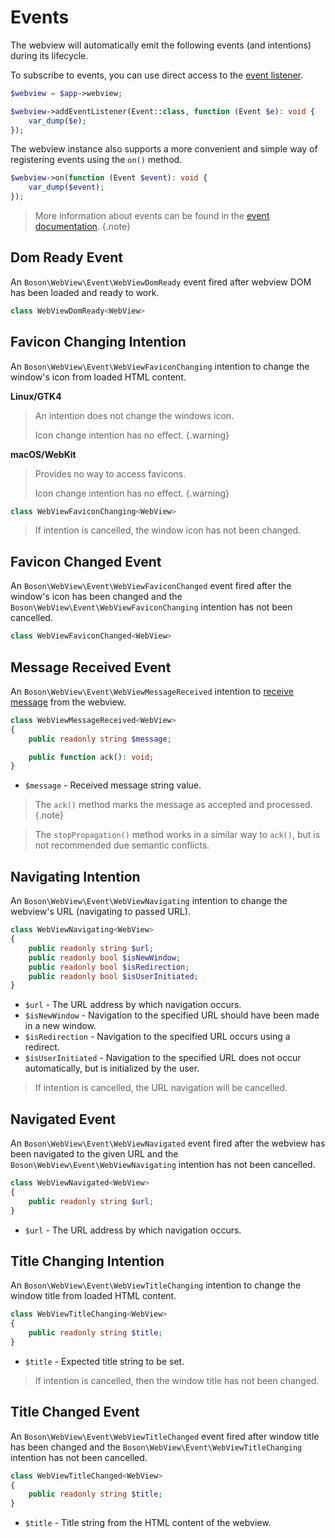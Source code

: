 # Events

The webview will automatically emit the following events (and intentions)
during its lifecycle.

To subscribe to events, you can use direct access to the
[event listener](events.md#event-listener).

```php
$webview = $app->webview;

$webview->addEventListener(Event::class, function (Event $e): void {
    var_dump($e);
});
```

The webview instance also supports a more convenient and simple way of
registering events using the `on()` method.

```php
$webview->on(function (Event $event): void {
    var_dump($event);
});
```

> More information about events can be found in the 
> [event documentation](../02.architecture/events.md).
{.note}

## Dom Ready Event

An `Boson\WebView\Event\WebViewDomReady` event fired after webview DOM has been
loaded and ready to work.

```php
class WebViewDomReady<WebView>
```


## Favicon Changing Intention

An `Boson\WebView\Event\WebViewFaviconChanging` intention to change the
window's icon from loaded HTML content.

**Linux/GTK4**

> An intention does not change the windows icon.
>
> Icon change intention has no effect.
{.warning}

**macOS/WebKit**

> Provides no way to access favicons.
>
> Icon change intention has no effect.
{.warning}

```php
class WebViewFaviconChanging<WebView>
```

> If intention is cancelled, the window icon has not been changed.


## Favicon Changed Event

An `Boson\WebView\Event\WebViewFaviconChanged` event fired after the window's
icon has been changed and the `Boson\WebView\Event\WebViewFaviconChanging`
intention has not been cancelled.

```php
class WebViewFaviconChanged<WebView>
```


## Message Received Event

An `Boson\WebView\Event\WebViewMessageReceived` intention to
[receive message](https://developer.mozilla.org/en-US/docs/Web/API/Window/postMessage)
from the webview.

```php
class WebViewMessageReceived<WebView> 
{
    public readonly string $message;

    public function ack(): void;
}
```

- `$message` - Received message string value.

> The `ack()` method marks the message as accepted and processed.
{.note}

> The `stopPropagation()` method works in a similar way to
> `ack()`, but is not recommended due semantic conflicts.


## Navigating Intention

An `Boson\WebView\Event\WebViewNavigating` intention to change the
webview's URL (navigating to passed URL).

```php
class WebViewNavigating<WebView> 
{
    public readonly string $url;
    public readonly bool $isNewWindow;
    public readonly bool $isRedirection;
    public readonly bool $isUserInitiated;
}
```

- `$url` - The URL address by which navigation occurs.
- `$isNewWindow` - Navigation to the specified URL should have been made
  in a new window.
- `$isRedirection` - Navigation to the specified URL occurs using a redirect.
- `$isUserInitiated` - Navigation to the specified URL does not occur
  automatically, but is initialized by the user.

> If intention is cancelled, the URL navigation will be cancelled.


## Navigated Event

An `Boson\WebView\Event\WebViewNavigated` event fired after the webview has been
navigated to the given URL and the `Boson\WebView\Event\WebViewNavigating`
intention has not been cancelled.

```php
class WebViewNavigated<WebView> 
{
    public readonly string $url;
}
```

- `$url` - The URL address by which navigation occurs.


## Title Changing Intention

An `Boson\WebView\Event\WebViewTitleChanging` intention to change the
window title from loaded HTML content.

```php
class WebViewTitleChanging<WebView> 
{
    public readonly string $title;
}
```

- `$title` - Expected title string to be set.

> If intention is cancelled, then the window title has not been changed.


## Title Changed Event

An `Boson\WebView\Event\WebViewTitleChanged` event fired after window title has
been changed and the `Boson\WebView\Event\WebViewTitleChanging`
intention has not been cancelled.

```php
class WebViewTitleChanged<WebView> 
{
    public readonly string $title;
}
```

- `$title` - Title string from the HTML content of the webview.